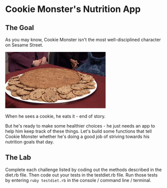 # Cookie Monster's Nutrition App

## The Goal

As you may know, Cookie Monster isn't the most well-disciplined character on Sesame Street.

![Cookie's Birthday Surprise](Cookie.gif)

When he sees a cookie, he eats it - end of story.

But he's ready to make some healthier choices - he just needs an app to help him keep track of these things. Let's build some functions that tell Cookie Monster whether he's doing a good job of striving towards his nutrition goals that day.

## The Lab

Complete each challenge listed by coding out the methods described in the diet.rb file. Then code out your tests in the testdiet.rb file. Run those tests by entering `ruby testdiet.rb` in the console / command line / terminal.
